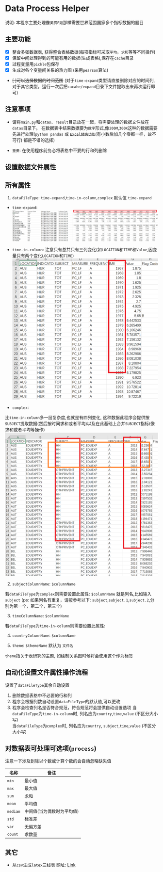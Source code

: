 # Data Process Helper

说明: 本程序主要处理像`美赛F题`那样需要世界范围国家多个指标数据的题目

## 主要功能

-  [x] 整合多张数据表, 获得整合表格数据(每项指标可采取`平均`，`求和`等等不同操作)
-  [x] 保留中间处理得到的可能有用的数据(生成表格),保存在`cache`目录
-  [x] 过程变量用`pickle`包保存
-  [x] 生成对各个变量间关系的热力图 (采用`pearson`算法)
-  ~~[ ]可以选择数据的时间范围~~ (对于`time-expand`类型请直接删除对应的时间列,对于其它类型，运行一次后把`cacahe/expand`目录下文件提取出来再次运行即可)

## 注意事项

- 请将`main.py`和`datas`、`result`目录放在一起，将需要处理的数据文件放在`datas`目录下。
在数据表中结果数据要为`数字`形式,像`200M`,`300K`这种的数据需要先进行处理(`python pandas` 或 ~~`Excel替换功能`~~(有小数后加几个零都一样，故不可行) 都是不错的选择)

- `重要`: 在使用程序前务必将表格中不要的行和列删除



## 设置数据文件属性

## 所有属性

1.  `dataFileType`: `time-expand`,`time-in-column`,`complex` 默认值 `time-expand`


- `time-expand`:
![time-expand](demo/timeExpand.png)

- `time-in-column`:
注意只有总共只有三列变化(如`LOCATION`和`TIME`和`Value`,因变量只有两个变化`LOCATION`和`TIME`)
![time-in-column](demo/timeInColumn.png)

- `complex`:

比`time-in-column`多一层复杂度,也就是有四列变化, 这种数据此程序会提供按`SUBJECT`提取数据(然后按时间求和或者平均)以及在此基础上合并`SUBJECT`指标(像求和或者平均等操作)
![complex](demo/complex.png)

2. `subjectColumnName`: `$columnName`

若`dataFileType`为`complex`则需要设置此属性:
`$columnName` 就是列名,比如输入`subject` (ps: 如果列名有重复，请按参考以下: `subject`,`subject.1`,`subject.2`,分别为第一个，第二个，第三个)

3. `timeColumnName`: `$columnName`

若`dataFileType`为`time-in-column`则需要设置此属性:

4. `countryColumnName`: `$columnName` 

5. `theme`: `$themeName` 默认为 `文件名`

`theme`指关于表研究的主题, 如绘制关系图时候将会使用这个作为标签

## 自动化设置文件属性操作流程

设置了`dataFileType`其余自动设置
1. 删除数据表格中不必要的行和列
2. 程序会根据列数自动设置`dataFileType`的默认值,可以更改
3. 程序会检查列名是否符合规范，符合规范将会提供自动设置选项
当`dataFileType`为`time-in-column`时, 列名应为`country`,`time`,`value` (不区分大小写)  
当`dataFileType`为`complex`时, 列名应为`country`, `subject`,`time`,`value` (不区分大小写)  

## 对数据表可处理可选项(`process`)

注意一下涉及到除以个数或计算个数的会自动忽略缺失值

| 名称  | 备注  |
|  ----  | ----  |
| `min`  | 最小值 |
| `max`  | 最大值 |
| `sum`  | 求和 |
| `mean`  | 平均值 |
| `median`  | 中间值(当为偶数时为平均值) |
| `std`  | 标准差 |
| `var`  | 无偏方差 |
| `count`  | 求数量 |


## 其它

- 从`csv`生成`latex`三线表
网址: [Link](https://www.latexstudio.net/archives/51640.html)